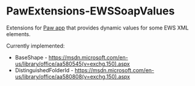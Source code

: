 # PawExtensions-EWSSoapValues

Extensions for [Paw app](https://paw.cloud/) that provides dynamic values for some EWS XML elements.

Currently implemented:
- BaseShape - https://msdn.microsoft.com/en-us/library/office/aa580545(v=exchg.150).aspx
- DistinguishedFolderId - https://msdn.microsoft.com/en-us/library/office/aa580808(v=exchg.150).aspx
